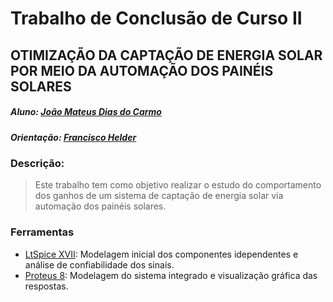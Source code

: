 # Trabalho de Conclusão de Curso II
## OTIMIZAÇÃO DA CAPTAÇÃO DE ENERGIA SOLAR POR MEIO DA AUTOMAÇÃO DOS PAINÉIS SOLARES
##### Aluno: [João Mateus Dias do Carmo](joaomateus102030@gmail.com)
##### Orientação: [Francisco Helder](helderhdw@gmail.com)

### Descrição: 
  
  > Este trabalho tem como objetivo realizar o estudo do comportamento dos ganhos de um sistema de captação de energia solar via automação dos painéis solares.
  
### Ferramentas
  * [LtSpice XVII](https://www.analog.com/en/design-center/design-tools-and-calculators/ltspice-simulator.html): Modelagem inicial dos componentes idependentes e análise de confiabilidade dos sinais.
  * [Proteus 8](https://www.labcenter.com/): Modelagem do sistema integrado e visualização gráfica das respostas.
